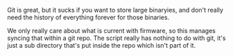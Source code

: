 Git is great, but it sucks if you want to store large
binaryies, and don't really need the history of everything
forever for those binaries.

We only really care about what is current with firmware, so
this manages syncing that within a git repo.  The script really
has nothing to do with git, it's just a sub directory that's
put inside the repo which isn't part of it.
